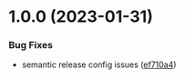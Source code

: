 # 1.0.0 (2023-01-31)


### Bug Fixes

* semantic release config issues ([ef710a4](https://github.com/uzenith360/offline-notification/commit/ef710a4461785e3130a9cf83956cf820e96dbac5))

